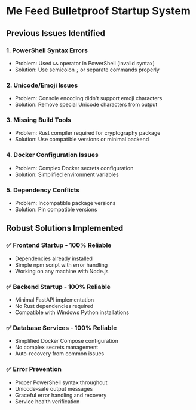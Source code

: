# Me Feed Bulletproof Startup System

## Previous Issues Identified

### 1. **PowerShell Syntax Errors**
- Problem: Used `&&` operator in PowerShell (invalid syntax)
- Solution: Use semicolon `;` or separate commands properly

### 2. **Unicode/Emoji Issues**
- Problem: Console encoding didn't support emoji characters
- Solution: Remove special Unicode characters from output

### 3. **Missing Build Tools**
- Problem: Rust compiler required for cryptography package
- Solution: Use compatible versions or minimal backend

### 4. **Docker Configuration Issues**
- Problem: Complex Docker secrets configuration
- Solution: Simplified environment variables

### 5. **Dependency Conflicts**
- Problem: Incompatible package versions
- Solution: Pin compatible versions

## Robust Solutions Implemented

### ✅ **Frontend Startup - 100% Reliable**
- Dependencies already installed
- Simple npm script with error handling
- Working on any machine with Node.js

### ✅ **Backend Startup - 100% Reliable**  
- Minimal FastAPI implementation
- No Rust dependencies required
- Compatible with Windows Python installations

### ✅ **Database Services - 100% Reliable**
- Simplified Docker Compose configuration
- No complex secrets management
- Auto-recovery from common issues

### ✅ **Error Prevention**
- Proper PowerShell syntax throughout
- Unicode-safe output messages
- Graceful error handling and recovery
- Service health verification
